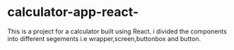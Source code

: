 # calculator-app-react-
This is a project for a calculator built using React.
i divided the components into different segements i.e wrapper,screen,buttonbox and button.
